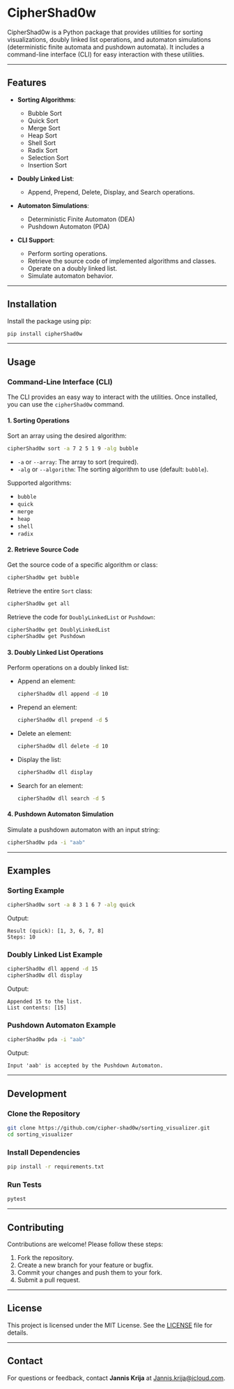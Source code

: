 # CipherShad0w

CipherShad0w is a Python package that provides utilities for sorting visualizations, doubly linked list operations, and automaton simulations (deterministic finite automata and pushdown automata). It includes a command-line interface (CLI) for easy interaction with these utilities.

---

## Features

- **Sorting Algorithms**:
  - Bubble Sort
  - Quick Sort
  - Merge Sort
  - Heap Sort
  - Shell Sort
  - Radix Sort
  - Selection Sort
  - Insertion Sort

- **Doubly Linked List**:
  - Append, Prepend, Delete, Display, and Search operations.

- **Automaton Simulations**:
  - Deterministic Finite Automaton (DEA)
  - Pushdown Automaton (PDA)

- **CLI Support**:
  - Perform sorting operations.
  - Retrieve the source code of implemented algorithms and classes.
  - Operate on a doubly linked list.
  - Simulate automaton behavior.

---

## Installation

Install the package using pip:

```bash
pip install cipherShad0w
```

---

## Usage

### Command-Line Interface (CLI)

The CLI provides an easy way to interact with the utilities. Once installed, you can use the `cipherShad0w` command.

#### 1. Sorting Operations

Sort an array using the desired algorithm:

```bash
cipherShad0w sort -a 7 2 5 1 9 -alg bubble
```

- `-a` or `--array`: The array to sort (required).
- `-alg` or `--algorithm`: The sorting algorithm to use (default: `bubble`).

Supported algorithms:
- `bubble`
- `quick`
- `merge`
- `heap`
- `shell`
- `radix`

#### 2. Retrieve Source Code

Get the source code of a specific algorithm or class:

```bash
cipherShad0w get bubble
```

Retrieve the entire `Sort` class:

```bash
cipherShad0w get all
```

Retrieve the code for `DoublyLinkedList` or `Pushdown`:

```bash
cipherShad0w get DoublyLinkedList
cipherShad0w get Pushdown
```

#### 3. Doubly Linked List Operations

Perform operations on a doubly linked list:

- Append an element:
  ```bash
  cipherShad0w dll append -d 10
  ```

- Prepend an element:
  ```bash
  cipherShad0w dll prepend -d 5
  ```

- Delete an element:
  ```bash
  cipherShad0w dll delete -d 10
  ```

- Display the list:
  ```bash
  cipherShad0w dll display
  ```

- Search for an element:
  ```bash
  cipherShad0w dll search -d 5
  ```

#### 4. Pushdown Automaton Simulation

Simulate a pushdown automaton with an input string:

```bash
cipherShad0w pda -i "aab"
```

---

## Examples

### Sorting Example

```bash
cipherShad0w sort -a 8 3 1 6 7 -alg quick
```

Output:
```
Result (quick): [1, 3, 6, 7, 8]
Steps: 10
```

### Doubly Linked List Example

```bash
cipherShad0w dll append -d 15
cipherShad0w dll display
```

Output:
```
Appended 15 to the list.
List contents: [15]
```

### Pushdown Automaton Example

```bash
cipherShad0w pda -i "aab"
```

Output:
```
Input 'aab' is accepted by the Pushdown Automaton.
```

---

## Development

### Clone the Repository

```bash
git clone https://github.com/cipher-shad0w/sorting_visualizer.git
cd sorting_visualizer
```

### Install Dependencies

```bash
pip install -r requirements.txt
```

### Run Tests

```bash
pytest
```

---

## Contributing

Contributions are welcome! Please follow these steps:

1. Fork the repository.
2. Create a new branch for your feature or bugfix.
3. Commit your changes and push them to your fork.
4. Submit a pull request.

---

## License

This project is licensed under the MIT License. See the [LICENSE](LICENSE) file for details.

---

## Contact

For questions or feedback, contact **Jannis Krija** at [Jannis.krija@icloud.com](mailto:Jannis.krija@icloud.com).